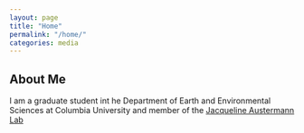 ```yaml
---
layout: page
title: "Home"
permalink: "/home/"
categories: media
---
```


## About Me
I am a graduate student int he Department of Earth and Environmental Sciences at Columbia University and member of the [Jacqueline Austermann Lab](https://www.ldeo.columbia.edu/~jackya/)





